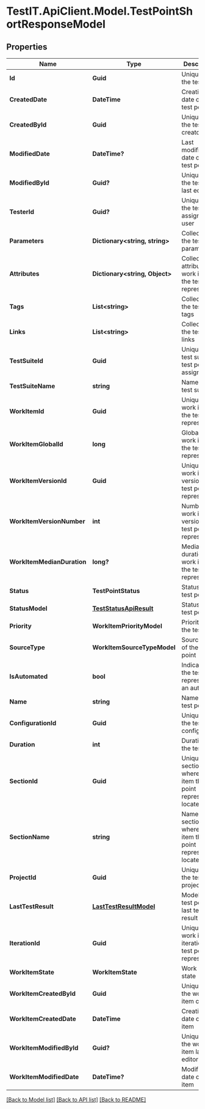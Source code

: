 # TestIT.ApiClient.Model.TestPointShortResponseModel

## Properties

Name | Type | Description | Notes
------------ | ------------- | ------------- | -------------
**Id** | **Guid** | Unique ID of the test point | 
**CreatedDate** | **DateTime** | Creation date of the test point | 
**CreatedById** | **Guid** | Unique ID of the test point creator | 
**ModifiedDate** | **DateTime?** | Last modification date of the test point | [optional] 
**ModifiedById** | **Guid?** | Unique ID of the test point last editor | [optional] 
**TesterId** | **Guid?** | Unique ID of the test point assigned user | [optional] 
**Parameters** | **Dictionary&lt;string, string&gt;** | Collection of the test point parameters | [optional] 
**Attributes** | **Dictionary&lt;string, Object&gt;** | Collection of attributes of work item the test point represents | 
**Tags** | **List&lt;string&gt;** | Collection of the test point tags | 
**Links** | **List&lt;string&gt;** | Collection of the test point links | 
**TestSuiteId** | **Guid** | Unique ID of test suite the test point assigned to | 
**TestSuiteName** | **string** | Name of the test suite | 
**WorkItemId** | **Guid** | Unique ID of work item the test point represents | 
**WorkItemGlobalId** | **long** | Global ID of work item the test point represents | 
**WorkItemVersionId** | **Guid** | Unique ID of work item version the test point represents | 
**WorkItemVersionNumber** | **int** | Number of work item version the test point represents | 
**WorkItemMedianDuration** | **long?** | Median duration of work item the test point represents | [optional] 
**Status** | **TestPointStatus** | Status of the test point | 
**StatusModel** | [**TestStatusApiResult**](TestStatusApiResult.md) | Status of the test point | 
**Priority** | **WorkItemPriorityModel** | Priority of the test point | 
**SourceType** | **WorkItemSourceTypeModel** | Source type of the test point | 
**IsAutomated** | **bool** | Indicates if the test point represents an autotest | 
**Name** | **string** | Name of the test point | 
**ConfigurationId** | **Guid** | Unique ID of the test point configuration | 
**Duration** | **int** | Duration of the test point | 
**SectionId** | **Guid** | Unique ID of section where work item the test point represents is located | 
**SectionName** | **string** | Name of section where work item the test point represents is located | [optional] 
**ProjectId** | **Guid** | Unique ID of the test point project | 
**LastTestResult** | [**LastTestResultModel**](LastTestResultModel.md) | Model of the test point last test result | [optional] 
**IterationId** | **Guid** | Unique ID of work item iteration the test point represents | 
**WorkItemState** | **WorkItemState** | Work item state | 
**WorkItemCreatedById** | **Guid** | Unique ID of the work item creator | 
**WorkItemCreatedDate** | **DateTime** | Creation date of work item | 
**WorkItemModifiedById** | **Guid?** | Unique ID of the work item last editor | [optional] 
**WorkItemModifiedDate** | **DateTime?** | Modified date of work item | [optional] 

[[Back to Model list]](../README.md#documentation-for-models) [[Back to API list]](../README.md#documentation-for-api-endpoints) [[Back to README]](../README.md)

